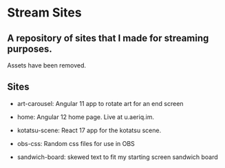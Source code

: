 # Stream Sites


## A repository of sites that I made for streaming purposes.


Assets have been removed.


## Sites


* art-carousel: Angular 11 app to rotate art for an end screen

* home: Angular 12 home page. Live at u.aeriq.im.

* kotatsu-scene: React 17 app for the kotatsu scene. 

* obs-css: Random css files for use in OBS

* sandwich-board: skewed text to fit my starting screen sandwich board
